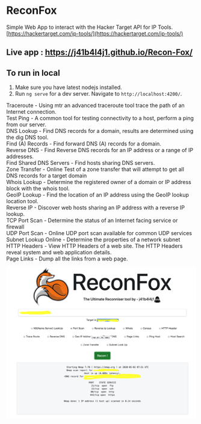 # ReconFox

Simple Web App to interact with the Hacker Target API for IP Tools.
[https://hackertarget.com/ip-tools/](https://hackertarget.com/ip-tools/)

## Live app : https://j41b4l4j1.github.io/Recon-Fox/
## To run in local 

1. Make sure you have latest nodejs installed.
2. Run `ng serve` for a dev server. Navigate to `http://localhost:4200/`.

Traceroute - Using mtr an advanced traceroute tool trace the path of an Internet connection.  
Test Ping	- A common tool for testing connectivity to a host, perform a ping from our server.  
DNS Lookup - Find DNS records for a domain, results are determined using the dig DNS tool.  
Find (A) Records - Find forward DNS (A) records for a domain.  
Reverse DNS - Find Reverse DNS records for an IP address or a range of IP addresses.  
Find Shared DNS Servers -	Find hosts sharing DNS servers.  
Zone Transfer -	Online Test of a zone transfer that will attempt to get all DNS records for a target domain  
Whois Lookup - Determine the registered owner of a domain or IP address block with the whois tool.  
GeoIP Lookup -	Find the location of an IP address using the GeoIP lookup location tool.  
Reverse IP -	Discover web hosts sharing an IP address with a reverse IP lookup.  
TCP Port Scan - Determine the status of an Internet facing service or firewall  
UDP Port Scan	- Online UDP port scan available for common UDP services  
Subnet Lookup Online - Determine the properties of a network subnet  
HTTP Headers -	View HTTP Headers of a web site. The HTTP Headers reveal system and web application details.  
Page Links -	Dump all the links from a web page.  

![Example](https://github.com/jaibalajiui/Recon-Fox/blob/master/images/example.png?raw=true)

